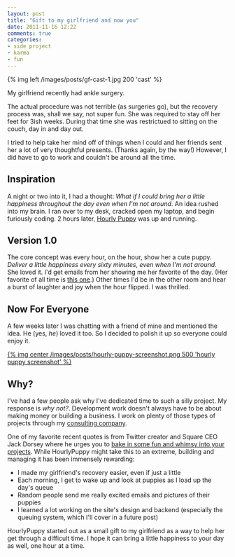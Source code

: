 ```yaml
---
layout: post
title: "Gift to my girlfriend and now you"
date: 2011-11-16 12:22
comments: true
categories:
- side project
- karma
- fun
---
```


{% img left /images/posts/gf-cast-1.jpg 200 'cast' %}

My girlfriend recently had ankle surgery.

The actual procedure was not terrible (as surgeries go), but the recovery process was, shall we say, not super fun.
She was required to stay off her feet for 3ish weeks.
During that time she was restrictued to sitting on the couch, day in and day out.

I tried to help take her mind off of things when I could and her friends sent her a lot of very thoughtful presents.
(Thanks again, by the way!)
However, I did have to go to work and couldn't be around all the time.

## Inspiration

A night or two into it, I had a thought: *What if I could bring her
a little happiness throughout the day even when I'm not around*.
An idea rushed into my brain.
I ran over to my desk, cracked open my laptop, and begin furiously coding.
2 hours later, [Hourly Puppy](http://hourlypuppy.com "Hourly Puppy") was up and running.

## Version 1.0

The core concept was every hour, on the hour, show her a cute puppy.
*Deliver a little happiness every sixty minutes, even when I'm not around*.
She loved it.
I'd get emails from her showing me her favorite of the day. (Her favorite of all
time is [this one](http://hourlypuppy.com/shared/G5FTGoFp1nxAPfcl "Destroy").)
Other times I'd be in the other room and hear a burst of laughter and joy when the hour flipped.
I was thrilled.

## Now For Everyone

A few weeks later I was chatting with a friend of mine and mentioned the idea.
He (yes, *he*) loved it too.
So I decided to polish it up so everyone could enjoy it.

[{% img center /images/posts/hourly-puppy-screenshot.png 500 'hourly puppy screenshot' %}](http://hourlypuppy.com)

## Why?

I've had a few people ask why I've dedicated time to such a silly project.
My response is *why not?*.
Development work doesn't always have to be about making money or building a business.
I work on plenty of those types of projects through my [consulting company](http://elegantbuild.com).

One of my favorite recent quotes is from Twitter creator and Square CEO Jack Dorsey where he urges you to [bake in some fun and whimsy into your projects](http://gigaom.com/2011/11/10/square-roadmap-2011/).
While HourlyPuppy might take this to an extreme, building and managing it has been immensely rewarding:

- I made my girlfriend's recovery easier, even if just a little
- Each morning, I get to wake up and look at puppies as I load up the day's queue
- Random people send me really excited emails and pictures of their puppies
- I learned a lot working on the site's design and backend (especially
  the queuing system, which I'll cover in a future post)

HourlyPuppy started out as a small gift to my girlfriend as a way to help her get through a difficult time. I hope it can bring a little happiness to your day as well, one hour at a time.
